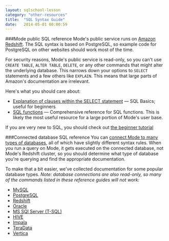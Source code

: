 ```yaml
---
layout: sqlschool-lesson
category: "other-resources"
title:  "SQL Syntax Guide"
date:   2014-05-01 00:00:59
---
```


###Mode public SQL reference
Mode's public service runs on [Amazon Redshift](http://aws.amazon.com/redshift/ "Redshift"). The SQL syntax is based on PostgreSQL, so example code for PostgreSQL on other websites should work most of the time.

For security reasons, Mode's public service is read-only, so you can't use `CREATE TABLE`, `ALTER TABLE`, `DELETE`, or any other commands that might alter the underlying database. This narrows down your options to `SELECT` statements and a few others like `EXPLAIN`. This means that large parts of Amazon's documentation are irrelevant.

Here's what you should care about:

* [Explanation of clauses within the SELECT statement](http://docs.aws.amazon.com/redshift/latest/dg/r_SELECT_synopsis.html "SELECT statement clauses") &mdash; SQL Basics; useful for beginners
* [SQL functions](http://docs.aws.amazon.com/redshift/latest/dg/c_SQL_functions.html "Advanced SQL functions") &mdash; Comprehensive reference for SQL functions. This is likely the most useful resource for a large portion of Mode's user base.

If you are very new to SQL, you should check out [the beginner tutorial](/the-basics/basic-concepts.html "Learning SQL")

###Connected database SQL reference
You can [connect Mode to many types of databases](http://help.modeanalytics.com/connecting-databases/ "Connecting to a Database"), all of which have slightly different syntax rules. When you run a query on Mode, it gets executed on the connected database, not Mode's Redshift cluster, so you should determine what type of database you're querying and find the appropriate documentation.

To make that a bit easier, we've collected documentation for some popular database types. *Note: database connections are also read-only, so many of the commands listed in these reference guides will not work:*

* [MySQL](http://dev.mysql.com/doc/ "MySQL")
* [PostgreSQL](http://www.postgresql.org/docs/manuals/ "PostgreSQL")
* [Redshift](http://docs.aws.amazon.com/redshift/latest/dg/cm_chap_SQLCommandRef.html "Redshift")
* [Oracle](http://docs.oracle.com/cd/E11882_01/server.112/e41084/toc.htm "Oracle")
* [MS SQl Server (T-SQL)](http://technet.microsoft.com/en-us/library/ms189826.aspx)
* [HIVE](https://cwiki.apache.org/confluence/display/Hive/LanguageManual "HIVE")
* [Impala](http://www.cloudera.com/content/cloudera-content/cloudera-docs/Impala/latest/Installing-and-Using-Impala/ciiu_langref.html "Impala")
* [TeraData](http://www.info.teradata.com/templates/eSrchResults.cfm?prodline=&txtpid=&txtrelno=&txtttlkywrd=SQLREF,TNTSEQ&rdsort=Title&srtord=Asc&nm=SQL+Reference)
* [Vertica](https://my.vertica.com/docs/7.0.x/PDF/HP_Vertica_7.0.x_SQL_Reference_Manual.pdf)